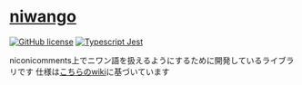 # [niwango](https://github.com/xpadev-net/niwango/)
[![GitHub license](https://img.shields.io/badge/license-MIT-blue.svg)](https://github.com/xpadev-net/niwango/blob/master/LICENSE) [![Typescript Jest](https://github.com/xpadev-net/niwango/actions/workflows/jest.yml/badge.svg)](https://github.com/xpadev-net/niwango/actions/workflows/jest.yml)

niconicomments上でニワン語を扱えるようにするために開発しているライブラリです
仕様は[こちらのwiki](https://web.archive.org/web/20161026165155id_/http://nicowiki.com/?%E3%83%8B%E3%83%AF%E3%83%B3%E8%AA%9E)に基づいています